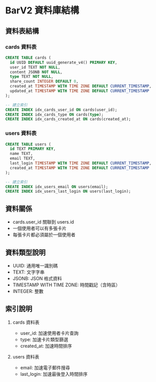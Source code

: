 # BarV2 資料庫結構

## 資料表結構

### cards 資料表
```sql
CREATE TABLE cards (
  id UUID DEFAULT uuid_generate_v4() PRIMARY KEY,
  user_id TEXT NOT NULL,
  content JSONB NOT NULL,
  type TEXT NOT NULL,
  share_count INTEGER DEFAULT 0,
  created_at TIMESTAMP WITH TIME ZONE DEFAULT CURRENT_TIMESTAMP,
  updated_at TIMESTAMP WITH TIME ZONE DEFAULT CURRENT_TIMESTAMP
);

-- 建立索引
CREATE INDEX idx_cards_user_id ON cards(user_id);
CREATE INDEX idx_cards_type ON cards(type);
CREATE INDEX idx_cards_created_at ON cards(created_at);
```

### users 資料表
```sql
CREATE TABLE users (
  id TEXT PRIMARY KEY,
  name TEXT,
  email TEXT,
  last_login TIMESTAMP WITH TIME ZONE DEFAULT CURRENT_TIMESTAMP,
  created_at TIMESTAMP WITH TIME ZONE DEFAULT CURRENT_TIMESTAMP
);

-- 建立索引
CREATE INDEX idx_users_email ON users(email);
CREATE INDEX idx_users_last_login ON users(last_login);
```

## 資料關係
- cards.user_id 關聯到 users.id
- 一個使用者可以有多張卡片
- 每張卡片都必須屬於一個使用者

## 資料類型說明
- UUID: 通用唯一識別碼
- TEXT: 文字字串
- JSONB: JSON 格式資料
- TIMESTAMP WITH TIME ZONE: 時間戳記（含時區）
- INTEGER: 整數

## 索引說明
1. cards 資料表
   - user_id: 加速使用者卡片查詢
   - type: 加速卡片類型篩選
   - created_at: 加速時間排序

2. users 資料表
   - email: 加速電子郵件搜尋
   - last_login: 加速最後登入時間排序 
